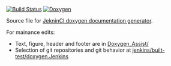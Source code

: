 [![Build Status](https://web.sdcc.bnl.gov/jenkins-sphenix/buildStatus/icon?job=sPHENIX/doxygen)](https://web.sdcc.bnl.gov/jenkins-sphenix/job/sPHENIX/job/doxygen/)
[![Doxygen](https://img.shields.io/badge/code%20reference-Doxygen-green.svg)](https://sPHENIX-Collaboration.github.io/doxygen)

Source file for [JekninCI doxygen documentation generator](https://sPHENIX-Collaboration.github.io/doxygen). 

For mainance edits: 

* Text, figure, header and footer are in [Doxygen_Assist/](./Doxygen_Assist)
* Selection of git repositories and git behavior at [jenkins/built-test/doxygen.Jenkins](/jenkins/built-test/doxygen.Jenkins)

